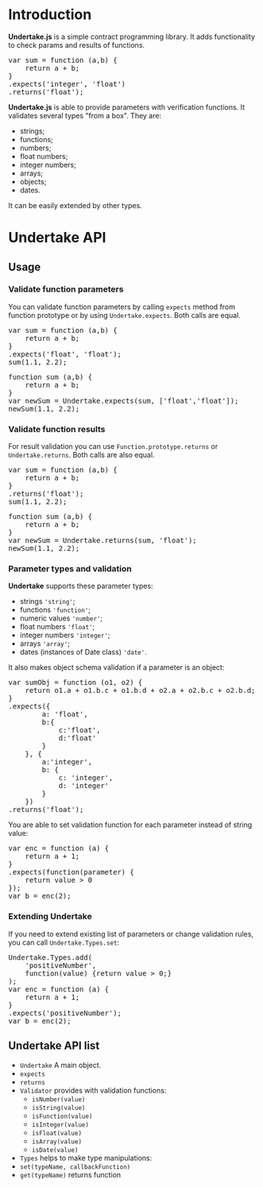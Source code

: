 # Introduction

**Undertake.js** is a simple contract programming library. It adds functionality to check params and results of functions.

<pre>var sum = function (a,b) {
    return a + b;
}
.expects('integer', 'float')
.returns('float');</pre>

**Undertake.js** is able to provide parameters with verification functions. It validates several types "from a box". They are:
- strings;
- functions;
- numbers;
- float numbers;
- integer numbers;
- arrays;
- objects;
- dates.

It can be easily extended by other types.

# Undertake API

## Usage

### Validate function parameters

You can validate function parameters by calling `expects` method from function prototype or by using `Undertake.expects`. Both calls are equal.

<pre>var sum = function (a,b) {
    return a + b;
}
.expects('float', 'float');
sum(1.1, 2.2);</pre>

<pre>function sum (a,b) {
    return a + b;
}
var newSum = Undertake.expects(sum, ['float','float']);
newSum(1.1, 2.2);</pre>

### Validate function results

For result validation you can use `Function.prototype.returns` or `Undertake.returns`. Both calls are also equal.

<pre>var sum = function (a,b) {
    return a + b;
}
.returns('float');
sum(1.1, 2.2);</pre>

<pre>function sum (a,b) {
    return a + b;
}
var newSum = Undertake.returns(sum, 'float');
newSum(1.1, 2.2);</pre>

### Parameter types and validation

**Undertake** supports these parameter types:
- strings `'string'`;
- functions `'function'`;
- numeric values `'number'`;
- float numbers `'float'`;
- integer numbers `'integer'`;
- arrays `'array'`;
- dates (instances of Date class) `'date'`.

It also makes object schema validation if a parameter is an object:

<pre>var sumObj = function (o1, o2) {
    return o1.a + o1.b.c + o1.b.d + o2.a + o2.b.c + o2.b.d;
}
.expects({
        a: 'float',
        b:{
            c:'float',
            d:'float'
        }
    }, {
        a:'integer',
        b: {
            c: 'integer',
            d: 'integer'
        }
    })
.returns('float');</pre>

You are able to set validation function for each parameter instead of string value:

<pre>var enc = function (a) {
    return a + 1;
}
.expects(function(parameter) {
    return value > 0
});
var b = enc(2);</pre>

### Extending Undertake

If you need to extend existing list of parameters or change validation rules, you can call `Undertake.Types.set`:

<pre>Undertake.Types.add(
    'positiveNumber',
    function(value) {return value > 0;}
);
var enc = function (a) {
    return a + 1;
}
.expects('positiveNumber');
var b = enc(2);</pre>

## Undertake API list

- `Undertake` A main object.
 - `expects`
 - `returns`
 - `Validator` provides with validation functions:
    - `isNumber(value)`
    - `isString(value)`
    - `isFunction(value)`
    - `isInteger(value)`
    - `isFloat(value)`
    - `isArray(value)`
    - `isDate(value)`
 - `Types` helps to make type manipulations:
  - `set(typeName, callbackFunction)`
  - `get(typeName)` returns function
